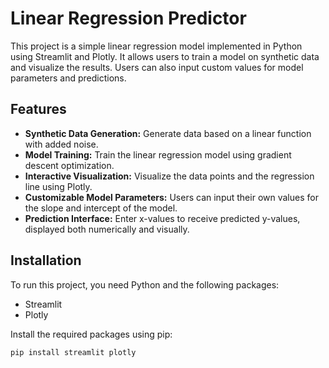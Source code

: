 # Linear Regression Predictor

This project is a simple linear regression model implemented in Python using Streamlit and Plotly. It allows users to train a model on synthetic data and visualize the results. Users can also input custom values for model parameters and predictions.

## Features

- **Synthetic Data Generation:** Generate data based on a linear function with added noise.
- **Model Training:** Train the linear regression model using gradient descent optimization.
- **Interactive Visualization:** Visualize the data points and the regression line using Plotly.
- **Customizable Model Parameters:** Users can input their own values for the slope and intercept of the model.
- **Prediction Interface:** Enter x-values to receive predicted y-values, displayed both numerically and visually.

## Installation

To run this project, you need Python and the following packages:
- Streamlit
- Plotly

Install the required packages using pip:

```bash
pip install streamlit plotly
